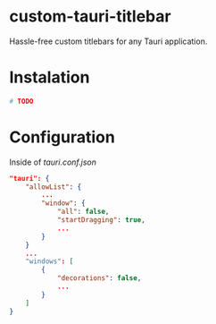 # custom-tauri-titlebar

Hassle-free custom titlebars for any Tauri application.

# Instalation

```sh
# TODO
```

# Configuration
Inside of *tauri.conf.json*
```json
"tauri": {
    "allowList": {
        ...
        "window": {
            "all": false,
            "startDragging": true,
            ...
        }
    }
    ...
    "windows": [
        {
            "decorations": false,
            ...
        }
    ]
}
```
